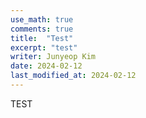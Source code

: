 ```yaml
---
use_math: true
comments: true
title:  "Test"
excerpt: "test"
writer: Junyeop Kim
date: 2024-02-12
last_modified_at: 2024-02-12
---
```


TEST

